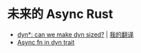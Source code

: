 

# 未来的 Async Rust

* [dyn*: can we make dyn sized?](https://smallcultfollowing.com/babysteps/blog/2022/03/29/dyn-can-we-make-dyn-sized/)
  | [我的翻译](https://zjp-cn.github.io/translation/dyn-async-traits/2022-03-29-dyn-can-we-make-dyn-sized.html)
* [Async fn in dyn trait](https://rust-lang.github.io/async-fundamentals-initiative/explainer/async_fn_in_dyn_trait.html)
